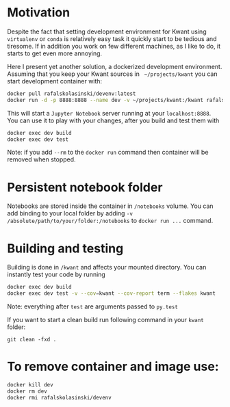 # Motivation
Despite the fact that setting development environment for Kwant using
``virtualenv`` or ``conda`` is relatively easy task it quickly start to
be tedious and tiresome. If in addition you work on few different machines,
as I like to do, it starts to get even more annoying.

Here I present yet another solution, a dockerized development environment.
Assuming that you keep your Kwant sources in `` ~/projects/kwant`` you can
start development container with:

```bash
docker pull rafalskolasinski/devenv:latest
docker run -d -p 8888:8888 --name dev -v ~/projects/kwant:/kwant rafalskolasinski/kwant-devenv
```

This will start a ``Jupyter Notebook`` server running at your ``localhost:8888``.
You can use it to play with your changes, after you build and test them with

```bash
docker exec dev build
docker exec dev test
```

Note: if you add ``--rm`` to the ``docker run`` command then container will be
removed when stopped.


# Persistent notebook folder
Notebooks are stored inside the container in ``/notebooks`` volume.
You can add binding to your local folder by adding
``-v /absolute/path/to/your/folder:/notebooks`` to ``docker run ...`` command.



# Building and testing
Building is done in ``/kwant`` and affects your mounted directory.
You can instantly test your code by running
```bash
docker exec dev build
docker exec dev test -v --cov=kwant --cov-report term --flakes kwant
```
Note: everything after ``test`` are arguments passed to ``py.test``

If you want to start a clean build run following command in your ``kwant`` folder:
```
git clean -fxd .
```



# To remove container and image use:
```bash
docker kill dev
docker rm dev
docker rmi rafalskolasinski/devenv
```
